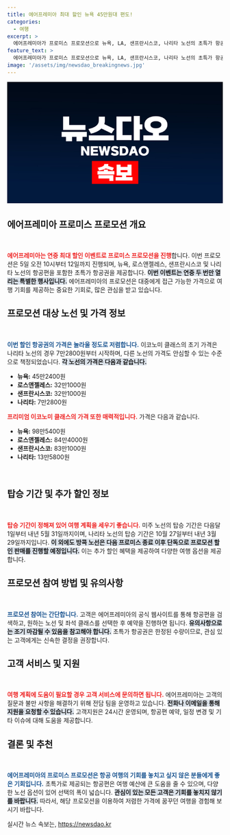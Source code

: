 ```yaml
---
title: 에어프레미아 최대 할인 뉴욕 45만원대 편도!
categories:
  - 여행
excerpt: >
  에어프레미아가 프로미스 프로모션으로 뉴욕, LA, 샌프란시스코, 나리타 노선의 초특가 항공권을 공개! 나리타 편도 7만2800원부터, 놓치지 마세요!
feature_text: >
  에어프레미아가 프로미스 프로모션으로 뉴욕, LA, 샌프란시스코, 나리타 노선의 초특가 항공권을 공개! 나리타 편도 7만2800원부터, 놓치지 마세요!
image: '/assets/img/newsdao_breakingnews.jpg'
---
```


<p><img src="/assets/img/newsdao_breakingnews.jpg" alt="implanttips 속보" /></p>

<h2 data-ke-size="size26">에어프레미아 프로미스 프로모션 개요</h2>

<p data-ke-size="size16">&nbsp;</p>

<p><b><span style="color: #ee2323;">에어프레미아는 연중 최대 할인 이벤트로 프로미스 프로모션을 진행</span></b>합니다. 이번 프로모션은 5일 오전 10시부터 12일까지 진행되며, 뉴욕, 로스앤젤레스, 샌프란시스코 및 나리타 노선의 항공편을 포함한 초특가 항공권을 제공합니다. <b><span style="background-color: #21538527;">이번 이벤트는 연중 두 번만 열리는 특별한 행사입니다.</span></b> 에어프레미아의 프로모션은 대중에게 접근 가능한 가격으로 여행 기회를 제공하는 중요한 기회로, 많은 관심을 받고 있습니다. </p>

<h2 data-ke-size="size26">프로모션 대상 노선 및 가격 정보</h2>

<p data-ke-size="size16">&nbsp;</p>

<p><b><span style="color: #1a5490;">이번 할인 항공권의 가격은 놀라울 정도로 저렴합니다.</span></b> 이코노미 클래스의 초기 가격은 나리타 노선의 경우 7만2800원부터 시작하며, 다른 노선의 가격도 안심할 수 있는 수준으로 책정되었습니다. <b><span style="background-color: #21538527;">각 노선의 가격은 다음과 같습니다.</span></b></p>

<ul>
    <li><b>뉴욕:</b> 45만2400원</li>
    <li><b>로스앤젤레스:</b> 32만1000원</li>
    <li><b>샌프란시스코:</b> 32만1000원</li>
    <li><b>나리타:</b> 7만2800원</li>
</ul>

<p><b><span style="color: #ee2323;">프리미엄 이코노미 클래스의 가격 또한 매력적입니다.</span></b> 가격은 다음과 같습니다.</p>

<ul>
    <li><b>뉴욕:</b> 98만5400원</li>
    <li><b>로스앤젤레스:</b> 84만4000원</li>
    <li><b>샌프란시스코:</b> 83만1000원</li>
    <li><b>나리타:</b> 13만5800원</li>
</ul>

<p><br></p>

<h2 data-ke-size="size26">탑승 기간 및 추가 할인 정보</h2>

<p data-ke-size="size16">&nbsp;</p>

<p><b><span style="color: #ee2323;">탑승 기간이 정해져 있어 여행 계획을 세우기 좋습니다.</span></b> 미주 노선의 탑승 기간은 다음달 1일부터 내년 5월 31일까지이며, 나리타 노선의 탑승 기간은 10월 27일부터 내년 3월 29일까지입니다. <b><span style="background-color: #21538527;">이 외에도 방콕 노선은 다음 프로미스 종료 이후 단독으로 프로모션 할인 판매를 진행할 예정입니다.</span></b> 이는 추가 할인 혜택을 제공하여 다양한 여행 옵션을 제공합니다.</p>

<h2 data-ke-size="size26">프로모션 참여 방법 및 유의사항</h2>

<p data-ke-size="size16">&nbsp;</p>

<p><b><span style="color: #1a5490;">프로모션 참여는 간단합니다.</span></b> 고객은 에어프레미아의 공식 웹사이트를 통해 항공편을 검색하고, 원하는 노선 및 좌석 클래스를 선택한 후 예약을 진행하면 됩니다. <b><span style="background-color: #21538527;">유의사항으로는 조기 마감될 수 있음을 참고해야 합니다.</span></b> 초특가 항공권은 한정된 수량이므로, 관심 있는 고객에게는 신속한 결정을 권장합니다.</p>

<h2 data-ke-size="size26">고객 서비스 및 지원</h2>

<p data-ke-size="size16">&nbsp;</p>

<p><b><span style="color: #ee2323;">여행 계획에 도움이 필요할 경우 고객 서비스에 문의하면 됩니다.</span></b> 에어프레미아는 고객의 질문과 불만 사항을 해결하기 위해 전담 팀을 운영하고 있습니다. <b><span style="background-color: #21538527;">전화나 이메일을 통해 지원을 요청할 수 있습니다.</span></b> 고객지원은 24시간 운영되며, 항공편 예약, 일정 변경 및 기타 이슈에 대해 도움을 제공합니다.</p>

<h2 data-ke-size="size26">결론 및 추천</h2>

<p data-ke-size="size16">&nbsp;</p>

<p><b><span style="color: #1a5490;">에어프레미아의 프로미스 프로모션은 항공 여행의 기회를 놓치고 싶지 않은 분들에게 좋은 기회입니다.</span></b> 초특가로 제공되는 항공편은 여행 예산에 큰 도움을 줄 수 있으며, 다양한 노선 옵션이 있어 선택의 폭이 넓습니다. <b><span style="background-color: #21538527;">관심이 있는 모든 고객은 기회를 놓치지 않기를 바랍니다.</span></b> 따라서, 해당 프로모션을 이용하여 저렴한 가격에 꿈꾸던 여행을 경험해 보시기 바랍니다.</p>
실시간 뉴스 속보는, <a href="https://newsdao.kr" rel="dofollow">https://newsdao.kr</a>


